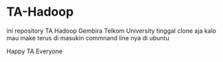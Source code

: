 # TA-Hadoop

ini repository TA Hadoop Gembira Telkom University
tinggal clone aja kalo mau make terus di masukin commnand line nya di ubuntu

Happy TA Everyone

